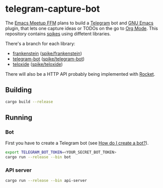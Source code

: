 # telegram-capture-bot

The [Emacs Meetup FFM](https://www.meetup.com/de-DE/emacs-ffm/) plans to build a [Telegram](https://telegram.org/) bot and [GNU Emacs](https://www.gnu.org/software/emacs/) plugin, that lets one capture ideas or TODOs on the go to [Org Mode](https://orgmode.org/).
This repository contains [spikes](https://en.wikipedia.org/wiki/Spike_(software_development)) using diffetent libraries.

There's a branch for each library:
- [frankenstein](https://github.com/ayrat555/frankenstein) ([spike/frankenstein](https://github.com/zoranzaric/telegram-capture-bot/tree/spike/frankenstein))
- [telegram-bot](https://github.com/telegram-rs/telegram-bot) ([spike/telegram-bot](https://github.com/zoranzaric/telegram-capture-bot/tree/spike/telegram-bot))
- [teloxide](https://github.com/teloxide/teloxide) ([spike/teloxide](https://github.com/zoranzaric/telegram-capture-bot/tree/spike/teloxide))

There will also be a HTTP API probably being implemented with [Rocket](https://rocket.rs/).

## Building

``` sh
cargo build --release
```

## Running
### Bot
First you have to create a Telegram bot (see [How do I create a bot?](https://core.telegram.org/bots#3-how-do-i-create-a-bot)).

``` sh
export TELEGRAM_BOT_TOKEN=<YOUR_SECRET_BOT_TOKEN>
cargo run --release --bin bot
```

### API server

``` sh
cargo run --release --bin api-server
```
